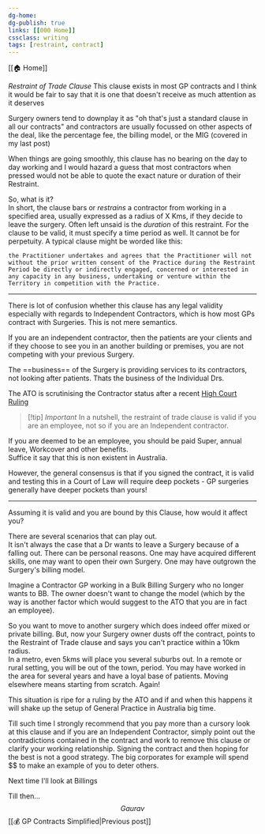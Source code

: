 ```yaml
---
dg-home: 
dg-publish: true
links: [[000 Home]]
cssclass: writing
tags: [restraint, contract]
---
```


[[🏠 Home]]


_Restraint of Trade Clause_
This clause exists in most GP contracts and I think it would be fair to say that it is one that doesn't receive as much attention as it deserves

Surgery owners tend to downplay it as "oh that's just a standard clause in all our contracts" and contractors are usually focussed on other aspects of the deal, like the percentage fee, the billing model, or the MIG (covered in my last post)

When things are going smoothly, this clause has no bearing on the day to day working and I would hazard a guess that most contractors when pressed would not be able to quote the exact nature or duration of their Restraint.

So, what is it?  
In short, the clause bars or _restrains_ a contractor from working in a specified area, usually expressed as a radius of X Kms, if they decide to leave the surgery. Often left unsaid is the _duration_ of this restraint. For the clause to be valid, it must specify a time period as well. It cannot be for perpetuity. A typical clause might be worded like this:

``` 
the Practitioner undertakes and agrees that the Practitioner will not without the prior written consent of the Practice during the Restraint Period be directly or indirectly engaged, concerned or interested in any capacity in any business, undertaking or venture within the Territory in competition with the Practice.
```
---

There is lot of confusion whether this clause has any legal validity especially with regards to Independent Contractors, which is how most GPs contract with Surgeries. This is not mere semantics.

If you are an independent contractor, then the patients are your clients and if they choose to see you in an another building or premises, you are not competing with your previous Surgery.

The ==business== of the Surgery is providing services to its contractors, not looking after patients. Thats the business of the Individual Drs.

The ATO is scrutinising the Contractor status after a recent [High Court Ruling](https://www.ato.gov.au/business/employee-or-contractor/difference-between-employees-and-contractors/) 

> [!tip] _Important_
>In a nutshell, the restraint of trade clause is valid if you are an employee, not so if you are an Independent contractor.  
  
If you are deemed to be an employee, you should be paid Super, annual leave, Workcover and other benefits.  
Suffice it say that this is non existent in Australia.  
  
However, the general consensus is that if you signed the contract, it is valid and testing this in a Court of Law will require deep pockets - GP surgeries generally have deeper pockets than yours!

---

Assuming it is valid and you are bound by this Clause, how would it affect you?

There are several scenarios that can play out.  
It isn't always the case that a Dr wants to leave a Surgery because of a falling out. There can be personal reasons. One may have acquired different skills, one may want to open their own Surgery. One may have outgrown the Surgery's billing model.  
  
Imagine a Contractor GP working in a Bulk Billing Surgery who no longer wants to BB. The owner doesn't want to change the model (which by the way is another factor which would suggest to the ATO that you are in fact an employee).

So you want to move to another surgery which does indeed offer mixed or private billing. But, now your Surgery owner dusts off the contract, points to the Restraint of Trade clause and says you can't practice within a 10km radius.  
In a metro, even 5kms will place you several suburbs out. In a remote or rural setting, you will be out of the town, period. You may have worked in the area for several years and have a loyal base of patients. Moving elsewhere means starting from scratch. Again!

This situation is ripe for a ruling by the ATO and if and when this happens it will shake up the setup of General Practice in Australia big time.  
  
Till such time I strongly recommend that you pay more than a cursory look at this clause and if you are an Independent Contractor, simply point out the contradictions contained in the contract and work to remove this clause or clarify your working relationship. Signing the contract and then hoping for the best is not a good strategy. The big corporates for example will spend \$$ to make an example of you to deter others.  
  
Next time I'll look at Billings

Till then...
$$Gaurav$$
[[💰 GP Contracts Simplified|Previous post]]

